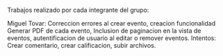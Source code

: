 Trabajos realizado por cada integrante del grupo:

Miguel Tovar: Correccion errores al crear evento, creacion funcionalidad Generar PDF de cada evento, Inclusion de paginacion en la vista
            de eventos, autentificacion de usuario al editar o remover eventos. Intentos: Crear comentario, crear calificacion, subir archivos.